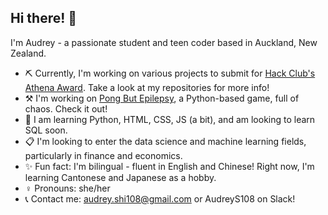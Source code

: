 ## Hi there! 👋
I'm Audrey - a passionate student and teen coder based in Auckland, New Zealand. 
* ⛏️ Currently, I'm working on various projects to submit for [Hack Club's Athena Award](https://athena.hackclub.com/). Take a look at my repositories for more info!
* ⚒️ I'm working on [Pong But Epilepsy](https://github.com/AudreyS108/pong-but-epilepsy), a Python-based game, full of chaos. Check it out!
* 🏫 I am learning Python, HTML, CSS, JS (a bit), and am looking to learn SQL soon. 
* 📋 I'm looking to enter the data science and machine learning fields, particularly in finance and economics.
* ✨ Fun fact: I'm bilingual - fluent in English and Chinese! Right now, I'm learning Cantonese and Japanese as a hobby.
* ♀️ Pronouns: she/her
* 📞 Contact me: audrey.shi108@gmail.com or AudreyS108 on Slack!

<!--
**AudreyS108/AudreyS108** is a ✨ _special_ ✨ repository because its `README.md` (this file) appears on your GitHub profile.

Here are some ideas to get you started:

- 🔭 I’m currently working on ...
- 🌱 I’m currently learning ...
- 👯 I’m looking to collaborate on ...
- 🤔 I’m looking for help with ...
- 💬 Ask me about ...
- 📫 How to reach me: ...
- 😄 Pronouns: ...
- ⚡ Fun fact: ...
-->
